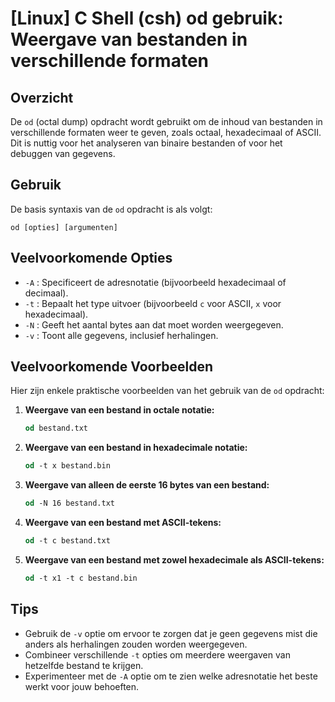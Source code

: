 # [Linux] C Shell (csh) od gebruik: Weergave van bestanden in verschillende formaten

## Overzicht
De `od` (octal dump) opdracht wordt gebruikt om de inhoud van bestanden in verschillende formaten weer te geven, zoals octaal, hexadecimaal of ASCII. Dit is nuttig voor het analyseren van binaire bestanden of voor het debuggen van gegevens.

## Gebruik
De basis syntaxis van de `od` opdracht is als volgt:

```
od [opties] [argumenten]
```

## Veelvoorkomende Opties
- `-A` : Specificeert de adresnotatie (bijvoorbeeld hexadecimaal of decimaal).
- `-t` : Bepaalt het type uitvoer (bijvoorbeeld `c` voor ASCII, `x` voor hexadecimaal).
- `-N` : Geeft het aantal bytes aan dat moet worden weergegeven.
- `-v` : Toont alle gegevens, inclusief herhalingen.

## Veelvoorkomende Voorbeelden
Hier zijn enkele praktische voorbeelden van het gebruik van de `od` opdracht:

1. **Weergave van een bestand in octale notatie:**
   ```csh
   od bestand.txt
   ```

2. **Weergave van een bestand in hexadecimale notatie:**
   ```csh
   od -t x bestand.bin
   ```

3. **Weergave van alleen de eerste 16 bytes van een bestand:**
   ```csh
   od -N 16 bestand.txt
   ```

4. **Weergave van een bestand met ASCII-tekens:**
   ```csh
   od -t c bestand.txt
   ```

5. **Weergave van een bestand met zowel hexadecimale als ASCII-tekens:**
   ```csh
   od -t x1 -t c bestand.bin
   ```

## Tips
- Gebruik de `-v` optie om ervoor te zorgen dat je geen gegevens mist die anders als herhalingen zouden worden weergegeven.
- Combineer verschillende `-t` opties om meerdere weergaven van hetzelfde bestand te krijgen.
- Experimenteer met de `-A` optie om te zien welke adresnotatie het beste werkt voor jouw behoeften.